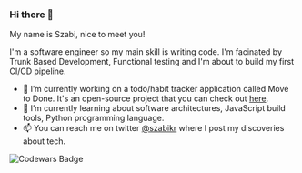 ### Hi there 👋

My name is Szabi, nice to meet you!

I'm a software engineer so my main skill is writing code. I'm facinated by Trunk Based Development, Functional testing and I'm about to build my first CI/CD pipeline. 

- 🔭 I’m currently working on a todo/habit tracker application called Move to Done. It's an open-source project that you can check out [here](https://github.com/szabikr/move-to-done).
- 🌱 I’m currently learning about software architectures, JavaScript build tools, Python programming language.
- 📫 You can reach me on twitter [@szabikr](https://twitter.com/szabikr) where I post my discoveries about tech.

![Codewars Badge](https://www.codewars.com/users/szabikr/badges/large)
